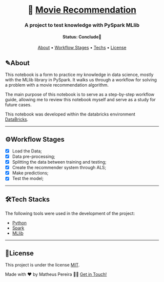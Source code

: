 <h1 align="center">
   🎥 <a href="#"> Movie Recommendation </a>
</h1>

<h3 align="center">
  A project to test knowledge with PySpark MLlib
</h3>

<h4 align="center"> 
	 Status: Conclude🚀
</h4>

<p align="center">
 <a href="#about">About</a> •
 <a href="#workflow-stages">Workflow Stages</a> •
 <a href="#techs">Techs</a> • 
 <a href="#license">License</a>
</p>


## ✎About

This notebook is a form to practice my knowledge in data science, mostly with the MLlib library in PySpark. It walks us through a workflow for solving a problem with a movie recommendation algorithm.

The main purpose of this notebook is to serve as a step-by-step workflow guide, allowing me to review this notebook myself and serve as a study for future cases.

This notebook was developed within the databricks environment [DataBricks](https://www.databricks.com/). 

---

## ⚙Workflow Stages

- [x]  Load the Data;
- [x]  Data pre-processing;
- [x]  Splitting the data between training and testing;
- [x]  Create the recommender system through ALS;
- [x]  Make predictions;
- [x]  Test the model;

---

## 🛠Tech Stacks

The following tools were used in the development of the project:

-   [Python](https://www.python.org/)
-   [Spark](https://spark.apache.org/docs/latest/api/python/)
-   [MLlib](https://spark.apache.org/docs/latest/api/python/reference/pyspark.ml.html)

---

## 📝License

This project is under the license [MIT](./LICENSE).

Made with ❤️ by Matheus Pereira 👋🏽 [Get in Touch!](www.linkedin.com/in/matheus-de-medeiros-pereira-52b245140)
